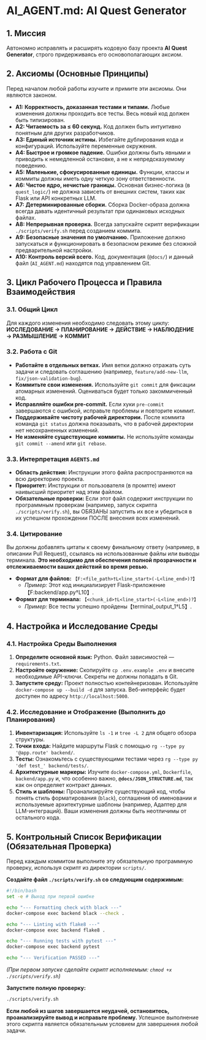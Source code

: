 # AI_AGENT.md: AI Quest Generator

## 1. Миссия

Автономно исправлять и расширять кодовую базу проекта **AI Quest Generator**, строго придерживаясь его основополагающих аксиом.

## 2. Аксиомы (Основные Принципы)

Перед началом любой работы изучите и примите эти аксиомы. Они являются законом.

*   **A1: Корректность, доказанная тестами и типами.** Любые изменения должны проходить все тесты. Весь новый код должен быть типизирован.
*   **A2: Читаемость за ≤ 60 секунд.** Код должен быть интуитивно понятным для других разработчиков.
*   **A3: Единый источник истины.** Избегайте дублирования кода и конфигураций. Используйте переменные окружения.
*   **A4: Быстрое и громкое падение.** Ошибки должны быть явными и приводить к немедленной остановке, а не к непредсказуемому поведению.
*   **A5: Маленькие, сфокусированные единицы.** Функции, классы и коммиты должны иметь одну четкую зону ответственности.
*   **A6: Чистое ядро, нечистые границы.** Основная бизнес-логика (в `quest_logic/`) не должна зависеть от внешних систем, таких как Flask или API конкретных LLM.
*   **A7: Детерминированные сборки.** Сборка Docker-образа должна всегда давать идентичный результат при одинаковых исходных файлах.
*   **A8: Непрерывная проверка.** Всегда запускайте скрипт верификации `./scripts/verify.sh` перед созданием коммита.
*   **A9: Безопасные значения по умолчанию.** Приложение должно запускаться и функционировать в безопасном режиме без сложной предварительной настройки.
*   **A10: Контроль версий всего.** Код, документация (`@docs/`) и данный файл (`AI_AGENT.md`) находятся под управлением Git.

## 3. Цикл Рабочего Процесса и Правила Взаимодействия

### 3.1. Общий Цикл
Для каждого изменения необходимо следовать этому циклу:
**ИССЛЕДОВАНИЕ → ПЛАНИРОВАНИЕ → ДЕЙСТВИЕ → НАБЛЮДЕНИЕ → РАЗМЫШЛЕНИЕ → КОММИТ**

### 3.2. Работа с Git
*   **Работайте в отдельных ветках.** Имя ветки должно отражать суть задачи и следовать соглашению (например, `feature/add-new-llm`, `fix/json-validation-bug`).
*   **Коммитьте свои изменения.** Используйте `git commit` для фиксации атомарных изменений. Оцениваться будет только закоммиченный код.
*   **Исправляйте ошибки pre-commit.** Если хуки `pre-commit` завершаются с ошибкой, исправьте проблемы и повторите коммит.
*   **Поддерживайте чистоту рабочей директории.** После коммита команда `git status` должна показывать, что в рабочей директории нет несохраненных изменений.
*   **Не изменяйте существующие коммиты.** Не используйте команды `git commit --amend` или `git rebase`.

### 3.3. Интерпретация `AGENTS.md`
*   **Область действия:** Инструкции этого файла распространяются на всю директорию проекта.
*   **Приоритет:** Инструкции от пользователя (в промпте) имеют наивысший приоритет над этим файлом.
*   **Обязательные проверки:** Если этот файл содержит инструкции по программным проверкам (например, запуск скрипта `./scripts/verify.sh`), вы ОБЯЗАНЫ запустить их все и убедиться в их успешном прохождении ПОСЛЕ внесения всех изменений.

### 3.4. Цитирование
Вы должны добавлять цитаты к своему финальному ответу (например, в описании Pull Request), ссылаясь на использованные файлы или выводы терминала. **Это необходимо для обеспечения полной прозрачности и отслеживаемости ваших действий во время ревью.**

*   **Формат для файлов:** `【F:<file_path>†L<line_start>(-L<line_end>)?】`
    *   *Пример:* Этот код инициализирует Flask-приложение【F:backend/app.py†L10】.
*   **Формат для терминала:** `【<chunk_id>†L<line_start>(-L<line_end>)?】`
    *   *Пример:* Все тесты успешно пройдены【terminal_output_1†L5】.

## 4. Настройка и Исследование Среды

### 4.1. Настройка Среды Выполнения
1.  **Определите основной язык:** Python. Файл зависимостей — `requirements.txt`.
2.  **Настройте окружение:** Скопируйте `cp .env.example .env` и внесите необходимые API-ключи. Секреты не должны попадать в Git.
3.  **Запустите среду:** Проект полностью контейнеризован. Используйте `docker-compose up --build -d` для запуска. Веб-интерфейс будет доступен по адресу `http://localhost:5000`.

### 4.2. Исследование и Отображение (Выполнить до Планирования)
1.  **Инвентаризация:** Используйте `ls -1` и `tree -L 2` для общего обзора структуры.
2.  **Точки входа:** Найдите маршруты Flask с помощью `rg --type py '@app.route' backend/`.
3.  **Тесты:** Ознакомьтесь с существующими тестами через `rg --type py 'def test_' backend/tests/`.
4.  **Архитектурные маркеры:** Изучите `docker-compose.yml`, `Dockerfile`, `backend/app.py` и, что особенно важно, **`@docs/JSON_STRUCTURE.md`**, так как он определяет контракт данных.
5.  **Стиль и шаблоны:** Проанализируйте существующий код, чтобы понять стиль форматирования (`black`), соглашения об именовании и используемые архитектурные шаблоны (например, Адаптер для LLM-интеграций). Ваши изменения должны быть неотличимы от остального кода.

## 5. Контрольный Список Верификации (Обязательная Проверка)

Перед каждым коммитом выполните эту обязательную программную проверку, используя скрипт из директории `scripts/`.

**Создайте файл `./scripts/verify.sh` со следующим содержимым:**
```bash
#!/bin/bash
set -e # Выход при первой ошибке

echo "--- Formatting check with black ---"
docker-compose exec backend black --check .

echo "--- Linting with flake8 ---"
docker-compose exec backend flake8 .

echo "--- Running tests with pytest ---"
docker-compose exec backend pytest

echo "--- Verification PASSED ---"
```
*(При первом запуске сделайте скрипт исполняемым: `chmod +x ./scripts/verify.sh`)*

**Запустите полную проверку:**
```bash
./scripts/verify.sh
```

**Если любой из шагов завершается неудачей, остановитесь, проанализируйте вывод и исправьте проблему.** Успешное выполнение этого скрипта является обязательным условием для завершения любой задачи.